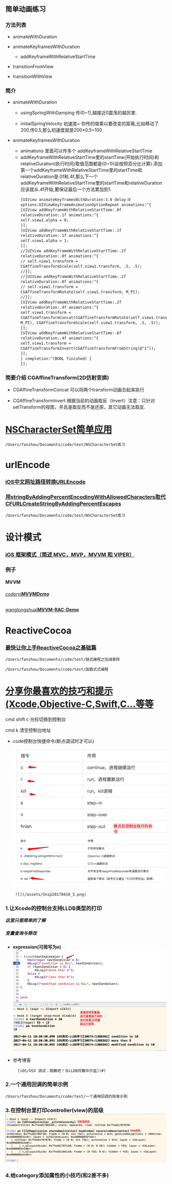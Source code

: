 ## 简单动画练习

### 方法列表

* animateWithDuration

* animateKeyframesWithDuration

  * addKeyframeWithRelativeStartTime

* transitionFromView

* transitionWithView

### 简介

* animateWithDuration

  * usingSpringWithDamping 传\(0~1\),越接近0震荡的越厉害.

  * initialSpringVelocity 初速度= 你传的值乘以要改变的距离,比如移动了200,传0.5,那么初速度就是200\*0.5=100

* animateKeyframesWithDuration

  * animations 里面可以传多个 addKeyframeWithRelativeStartTime
  * addKeyframeWithRelativeStartTime里的startTime\(开始执行时间\)和relativeDuration\(执行时间\)取值范围都是\(0~1\)\(会按照百分比计算\).添加第一个addKeyframeWithRelativeStartTime里的startTime和relativeDuration是.0f和.4f,那么下一个addKeyframeWithRelativeStartTime里的startTime和relativeDuration应该就从.4f开始,要保证最后一个方法累加到1.
    ```
    [UIView animateKeyframesWithDuration:3.0 delay:0 options:UIViewKeyframeAnimationOptionRepeat animations:^{
    [UIView addKeyframeWithRelativeStartTime:.0f relativeDuration:.1f animations:^{
    self.view1.alpha = 0;
    }];
    [UIView addKeyframeWithRelativeStartTime:.1f relativeDuration:.1f animations:^{
    self.view1.alpha = 1;
    }];
    //[UIView addKeyframeWithRelativeStartTime:.2f relativeDuration:.8f animations:^{
    // self.view1.transform = CGAffineTransformScale(self.view1.transform, .5, .5);
    //}];
    //[UIView addKeyframeWithRelativeStartTime:.2f relativeDuration:.8f animations:^{
    // self.view1.transform = CGAffineTransformRotate(self.view1.transform, M_PI);
    //}];
    [UIView addKeyframeWithRelativeStartTime:.2f relativeDuration:.4f animations:^{
    self.view1.transform = CGAffineTransformConcat(CGAffineTransformRotate(self.view1.transform, M_PI), CGAffineTransformScale(self.view1.transform, .5, .5));
    }];
    [UIView addKeyframeWithRelativeStartTime:.6f relativeDuration:.4f animations:^{
    self.view1.transform = CGAffineTransformInvert(CGAffineTransformFromString(@"1"));
    }];
    } completion:^(BOOL finished) {
    }];
    ```

### 简要介绍 CGAffineTransform\(2D仿射变换\)

* CGAffineTransformConcat 可以将两个transform动画合起来执行

* CGAffineTransformInvert 根据当前的动画取反（Invert）注意：只针对setTransform的视图，并且是取反而不是还原，其它动画无法取反.

# 

# [NSCharacter​Set简单应用](http://nshipster.cn/nscharacterset/)

`/Users/fanzhou/Documents/code/test/NSCharacter​Set练习`

# 

# urlEncode

### [iOS中文网址路径转换URLEncode](http://blog.csdn.net/typingios/article/details/9136005)

### [用stringByAddingPercentEncodingWithAllowedCharacters取代CFURLCreateStringByAddingPercentEscapes](http://blog.csdn.net/lidongxuedecsdn/article/details/50497998)

`/Users/fanzhou/Documents/code/test/NSCharacter​Set练习`

# 

# 设计模式

### [i](http://www.jianshu.com/p/87ac2f075a5b)[OS 框架模式（简述 MVC，MVP，MVVM 和 VIPER）](http://www.jianshu.com/p/87ac2f075a5b)

### 例子

#### **MVVM**

###### [coderyi**MVVMDemo**](https://github.com/coderyi/MVVMDemo)

[wanglongshuai**MVVM-RAC-Demo**](https://github.com/wanglongshuai/MVVM-RAC-Demo)

# 

# ReactiveCocoa

### [最快让你上手ReactiveCocoa之基础篇](http://www.jianshu.com/p/87ef6720a096)

`/Users/fanzhou/Documents/code/test/链式编程之加减乘除`

`/Users/fanzhou/Documents/code/test/函数式式编程`



# [分享你最喜欢的技巧和提示\(Xcode,Objective-C,Swift,C...等等](http://www.cocoachina.com/ios/20151231/14846.html)

   cmd shift c 光标切换到控制台

   cmd k 清空控制台地址

* code控制台快捷命令\(断点调试时才可以\)

   ![](/assets/Snip20170410_3.png)      ![](/assets/Snip20170410_4.png)     

       ![](/assets/Snip20170410_5.png)

### 1.让Xcode的控制台支持LLDB类型的打印

_**这里只是简单的了解**_

##### 变量查询与修改

* **expression\(可简写为e\)** ![](/assets/Snip20170411_7.png)

* 参考博客

        [iOS/OSX 调试：跳舞吧！与LLDB共舞华尔兹](#)

### 2.**一个通用回调的简单示例**

`/Users/fanzhou/Documents/code/test/一个通用回调的简单示例`

### 3.在控制台里打印controller\(view\)的层级![](/assets/Snip20170412_8.png)

### 4.给category添加属性的小技巧\(和2差不多\)





